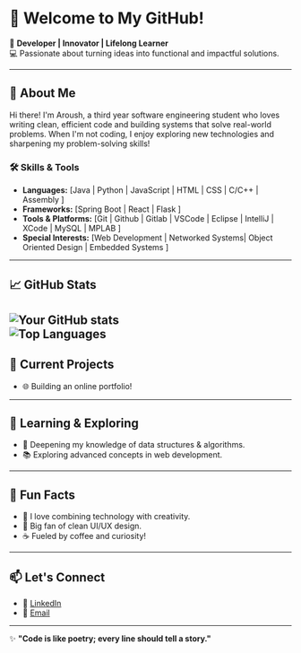 # 👋 Welcome to My GitHub!  

🚀 **Developer | Innovator | Lifelong Learner**  
💻 Passionate about turning ideas into functional and impactful solutions.  

---

## 🌟 About Me  
Hi there! I'm Aroush, a third year software engineering student who loves writing clean, efficient code and building systems that solve real-world problems. When I'm not coding, I enjoy exploring new technologies and sharpening my problem-solving skills!

### 🛠 Skills & Tools  
- **Languages:** [Java | Python | JavaScript | HTML | CSS | C/C++ | Assembly ]  
- **Frameworks:** [Spring Boot | React | Flask ]  
- **Tools & Platforms:** [Git | Github | Gitlab | VSCode | Eclipse | IntelliJ | XCode | MySQL | MPLAB ]  
- **Special Interests:** [Web Development | Networked Systems| Object Oriented Design | Embedded Systems ]  

---

## 📈 GitHub Stats  
![Your GitHub stats](https://github-readme-stats.vercel.app/api?username=aroushq1&show_icons=true&theme=radical)  
![Top Languages](https://github-readme-stats.vercel.app/api/top-langs/?username=aroushq1&layout=compact&theme=radical)  
---

## 🔭 Current Projects  
- 🌐 Building an online portfolio!

---

## 🌱 Learning & Exploring  
- 🧠 Deepening my knowledge of data structures & algorithms.  
- 📚 Exploring advanced concepts in web development.  

---

## 🎯 Fun Facts  
- 🌌 I love combining technology with creativity.  
- 🎨 Big fan of clean UI/UX design.  
- ☕ Fueled by coffee and curiosity!  

---

## 📫 Let's Connect    
- 💼 [LinkedIn](https://www.linkedin.com/in/aroush-qureshi-156a63260/)   
- 📧 [Email](mailto:aroushq1@gmail.com)

---

✨ **"Code is like poetry; every line should tell a story."**  
